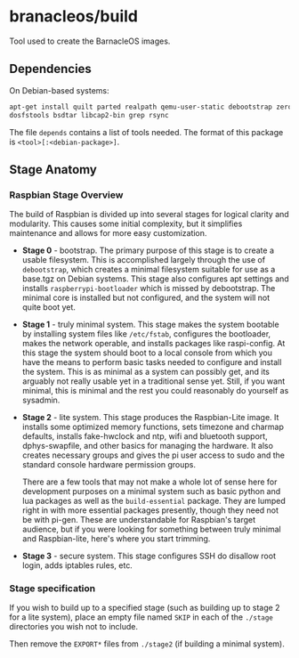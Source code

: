 branacleos/build
================

Tool used to create the BarnacleOS images.



Dependencies
------------

On Debian-based systems:

```bash
apt-get install quilt parted realpath qemu-user-static debootstrap zerofree pxz zip \
dosfstools bsdtar libcap2-bin grep rsync
```

The file `depends` contains a list of tools needed. The format of this
package is `<tool>[:<debian-package>]`.



Stage Anatomy
-------------

### Raspbian Stage Overview

The build of Raspbian is divided up into several stages for logical clarity
and modularity. This causes some initial complexity, but it simplifies
maintenance and allows for more easy customization.

 - **Stage 0** - bootstrap. The primary purpose of this stage is to create a
   usable filesystem. This is accomplished largely through the use of
   `debootstrap`, which creates a minimal filesystem suitable for use as a
   base.tgz on Debian systems. This stage also configures apt settings and
   installs `raspberrypi-bootloader` which is missed by debootstrap. The
   minimal core is installed but not configured, and the system will not quite
   boot yet.

 - **Stage 1** - truly minimal system. This stage makes the system bootable by
   installing system files like `/etc/fstab`, configures the bootloader, makes
   the network operable, and installs packages like raspi-config. At this
   stage the system should boot to a local console from which you have the
   means to perform basic tasks needed to configure and install the system.
   This is as minimal as a system can possibly get, and its arguably not
   really usable yet in a traditional sense yet. Still, if you want minimal,
   this is minimal and the rest you could reasonably do yourself as sysadmin.

 - **Stage 2** - lite system. This stage produces the Raspbian-Lite image. It
   installs some optimized memory functions, sets timezone and charmap
   defaults, installs fake-hwclock and ntp, wifi and bluetooth support,
   dphys-swapfile, and other basics for managing the hardware. It also
   creates necessary groups and gives the pi user access to sudo and the
   standard console hardware permission groups.

   There are a few tools that may not make a whole lot of sense here for
   development purposes on a minimal system such as basic python and lua
   packages as well as the `build-essential` package. They are lumped right
   in with more essential packages presently, though they need not be with
   pi-gen. These are understandable for Raspbian's target audience, but if
   you were looking for something between truly minimal and Raspbian-lite,
   here's where you start trimming.

 - **Stage 3** - secure system. This stage configures SSH do disallow root
   login, adds iptables rules, etc.

### Stage specification

If you wish to build up to a specified stage (such as building up to stage 2
for a lite system), place an empty file named `SKIP` in each of the `./stage`
directories you wish not to include.

Then remove the `EXPORT*` files from `./stage2` (if building a minimal system).

